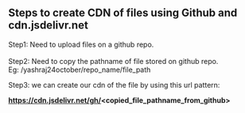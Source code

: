 ## Steps to create CDN of files using Github and cdn.jsdelivr.net

Step1: Need to upload files on a github repo.<br><br>
Step2: Need to copy the pathname of file stored on github repo.<br>
Eg: /yashraj24october/repo_name/file_path<br>

Step3: we can create our cdn of the file by using this url pattern:

<b>https://cdn.jsdelivr.net/gh/<copied_file_pathname_from_github></b>
